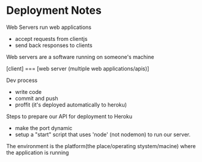# Deployment Notes

Web Servers run web applications

- accept requests from clientjs
- send back responses to clients

Web servers are a software running on someone's machine

[client] === [web server (multiple web applications/apis)]

Dev process

- write code
- commit and push
- proffit (it's deployed automatically to heroku)

Steps to prepare our API for deployment to Heroku

- make the port dynamic
- setup a "start" script that uses 'node' (not nodemon) to run our server.

The environment is the platform(the place/operating stystem/macine) where the application is running